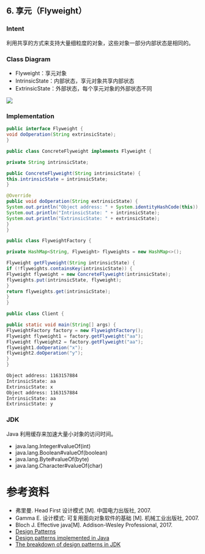 ## 6. 享元（Flyweight）

### Intent

利用共享的方式来支持大量细粒度的对象，这些对象一部分内部状态是相同的。

### Class Diagram

- Flyweight：享元对象
- IntrinsicState：内部状态，享元对象共享内部状态
- ExtrinsicState：外部状态，每个享元对象的外部状态不同

![](images/5f5c22d5-9c0e-49e1-b5b0-6cc7032724d4.png)

### Implementation

```java
public interface Flyweight {
void doOperation(String extrinsicState);
}
```

```java
public class ConcreteFlyweight implements Flyweight {

private String intrinsicState;

public ConcreteFlyweight(String intrinsicState) {
this.intrinsicState = intrinsicState;
}

@Override
public void doOperation(String extrinsicState) {
System.out.println("Object address: " + System.identityHashCode(this));
System.out.println("IntrinsicState: " + intrinsicState);
System.out.println("ExtrinsicState: " + extrinsicState);
}
}
```

```java
public class FlyweightFactory {

private HashMap<String, Flyweight> flyweights = new HashMap<>();

Flyweight getFlyweight(String intrinsicState) {
if (!flyweights.containsKey(intrinsicState)) {
Flyweight flyweight = new ConcreteFlyweight(intrinsicState);
flyweights.put(intrinsicState, flyweight);
}
return flyweights.get(intrinsicState);
}
}
```

```java
public class Client {

public static void main(String[] args) {
FlyweightFactory factory = new FlyweightFactory();
Flyweight flyweight1 = factory.getFlyweight("aa");
Flyweight flyweight2 = factory.getFlyweight("aa");
flyweight1.doOperation("x");
flyweight2.doOperation("y");
}
}
```

```html
Object address: 1163157884
IntrinsicState: aa
ExtrinsicState: x
Object address: 1163157884
IntrinsicState: aa
ExtrinsicState: y
```

### JDK

Java 利用缓存来加速大量小对象的访问时间。

- java.lang.Integer#valueOf(int)
- java.lang.Boolean#valueOf(boolean)
- java.lang.Byte#valueOf(byte)
- java.lang.Character#valueOf(char)

# 参考资料

- 弗里曼. Head First 设计模式 [M]. 中国电力出版社, 2007.
- Gamma E. 设计模式: 可复用面向对象软件的基础 [M]. 机械工业出版社, 2007.
- Bloch J. Effective java[M]. Addison-Wesley Professional, 2017.
- [Design Patterns](http://www.oodesign.com/)
- [Design patterns implemented in Java](http://java-design-patterns.com/)
- [The breakdown of design patterns in JDK](http://www.programering.com/a/MTNxAzMwATY.html)

